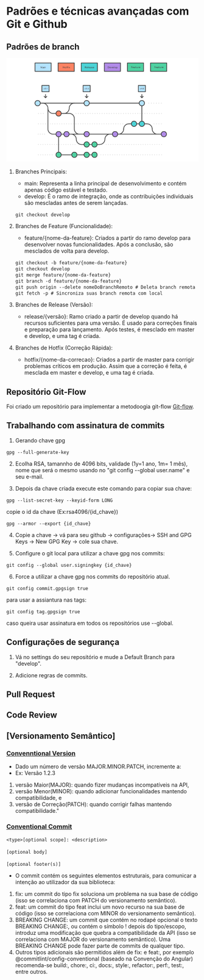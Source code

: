# Padrões e técnicas avançadas com Git e Github
## Padrões de branch
![](https://github.com/PedroGuilhermeSilv/full-cycle/blob/main/aulas/git-github/img/gitflow.png)

1. Branches Principais:
    - main: Representa a linha principal de desenvolvimento e contém apenas código estável e testado.
    - develop: É o ramo de integração, onde as contribuições individuais são mescladas antes de serem lançadas.
    ```
    git checkout develop
    ```
2. Branches de Feature (Funcionalidade):
    - feature/{nome-da-feature}: Criados a partir do ramo develop para desenvolver novas funcionalidades. Após a conclusão, são mesclados de volta para develop.
    ```
    git checkout -b feature/{nome-da-feature}
    git checkout develop
    git merge feature/{nome-da-feature}
    git branch -d feature/{nome-da-feature}
    git push origin --delete nomeDoBranchRemoto # Deleta branch remota
    git fetch -p # Sincroniza suas branch remota com local
    ```


3. Branches de Release (Versão):
    - release/{versão}: Ramo criado a partir de develop quando há recursos suficientes para uma versão. É usado para correções finais e preparação para lançamento. Após testes, é mesclado em master e develop, e uma tag é criada.
                
4. Branches de Hotfix (Correção Rápida):
    - hotfix/{nome-da-correcao}: Criados a partir de master para corrigir problemas críticos em produção. Assim que a correção é feita, é mesclada em master e develop, e uma tag é criada.

## Repositório Git-Flow
Foi criado um repositório para implementar a metodoogia git-flow [Git-flow](https://github.com/PedroGuilhermeSilv/git-flow).


## Trabalhando com assinatura de commits
1. Gerando chave gpg 
```
gpg --full-generate-key
```
2. Ecolha RSA, tamannho de 4096 bits, validade (1y=1 ano, 1m= 1 mês), nome que será o mesmo usando no "git config --global user.name" e seu e-mail.

3. Depois da chave criada execute este comando para copiar sua chave:
```
gpg --list-secret-key --keyid-form LONG
```
copie o id da chave (Ex:rsa4096/{id_chave})

```
gpg --armor --export {id_chave}
```

4. Copie a chave -> vá para seu github -> configurações-> SSH and GPG Keys -> New GPG Key -> cole sua chave.

5. Configure o git local para utilizar a chave gpg nos commits:
```
git config --global user.signingkey {id_chave}
```
6. Force a utilizar a chave gpg nos commits do repositório atual.
```
git config commit.gpgsign true
```
para usar a assiantura nas tags:
```
git config tag.gpgsign true
```
caso queira usar assinatura em todos os repositórios use --global.

## Configurações de segurança
1. Vá no settings do seu repositório e mude a Default Branch para "develop".

2. Adicione regras de commits.

## Pull Request


## Code Review

## [Versionamento Semântico]
### [Convenntional Version]((https://semver.org/lang/pt-BR/))
- Dado um número de versão MAJOR.MINOR.PATCH, incremente a:
- Ex: Versão 1.2.3
1. versão Maior(MAJOR): quando fizer mudanças incompatíveis na API,
2. versão Menor(MINOR): quando adicionar funcionalidades mantendo compatibilidade, e
3. versão de Correção(PATCH): quando corrigir falhas mantendo compatibilidade."

### [Conventional Commit](https://www.conventionalcommits.org/en/v1.0.0/)
```
<type>[optional scope]: <description>

[optional body]

[optional footer(s)] 
```
- O commit contém os seguintes elementos estruturais, para comunicar a intenção ao utilizador da sua biblioteca:

1. fix: um commit do tipo fix soluciona um problema na sua base de código (isso se correlaciona com PATCH do versionamento semântico).
2. feat: um commit do tipo feat inclui um novo recurso na sua base de código (isso se correlaciona com MINOR do versionamento semântico).
3. BREAKING CHANGE: um commit que contém no rodapé opcional o texto BREAKING CHANGE:, ou contém o símbolo ! depois do tipo/escopo, introduz uma modificação que quebra a compatibilidade da API (isso se correlaciona com MAJOR do versionamento semântico). Uma BREAKING CHANGE pode fazer parte de commits de qualquer tipo.
4. Outros tipos adicionais são permitidos além de fix: e feat:, por exemplo @commitlint/config-conventional (baseado na Convenção do Angular) recomenda-se build:, chore:, ci:, docs:, style:, refactor:, perf:, test:, entre outros.
